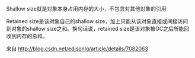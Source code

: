
Shallow size就是对象本身占用内存的大小，不包含对其他对象的引用

Retained size是该对象自己的shallow size，加上只能从该对象直接或间接访问到对象的shallow size之和。换句话说，retained size是该对象被GC之后所能回收到内存的总和。

来自 <http://blog.csdn.net/edisonlg/article/details/7082063> 
